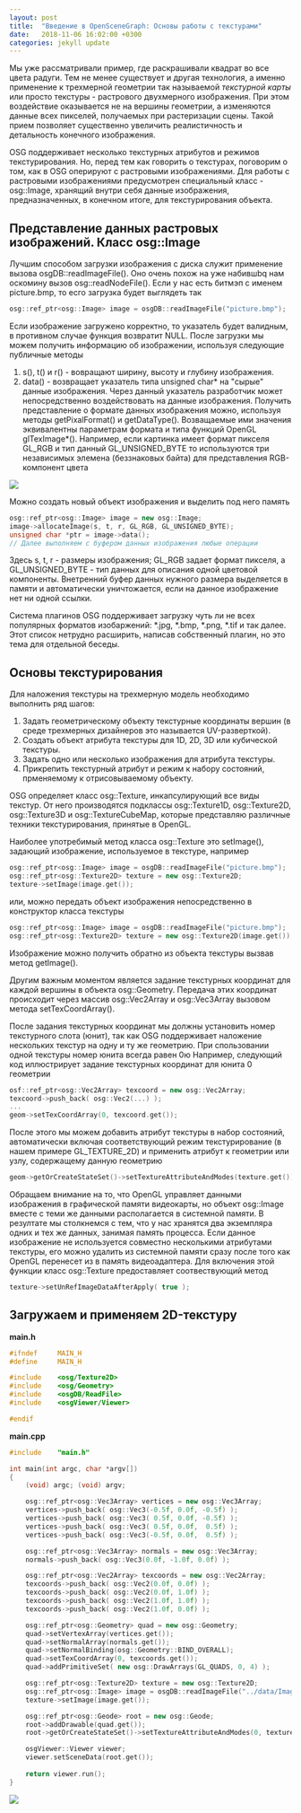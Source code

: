 ```yaml
---
layout: post
title:  "Введение в OpenSceneGraph: Основы работы с текстурами"
date:   2018-11-06 16:02:00 +0300
categories: jekyll update
---
```


Мы уже рассматривали пример, где раскрашивали квадрат во все цвета радуги. Тем не менее существует и другая технология, а именно применение к трехмерной геометрии так называемой *текстурной карты* или просто текстуры - растрового двухмерного изображения. При этом воздействие оказывается не на вершины геометрии, а изменяются данные всех пикселей, получаемых при растеризации сцены. Такой прием позволяет существенно увеличить реалистичность и детальность конечного изображения.

OSG поддерживает несколько текстурных атрибутов и режимов текстурирования. Но, перед тем как говорить о текстурах, поговорим о том, как в OSG оперируют с растровыми изображениями. Для работы с растровыми изображениями предусмотрен специальный класс - osg::Image, хранящий внутри себя данные изображения, предназначенных, в конечном итоге, для текстурирования объекта.

## Представление данных растровых изображений. Класс osg::Image

Лучшим способом загрузки изображения с диска служит применение вызова osgDB::readImageFile(). Оно очень похож на уже набившbq нам оскомину вызов osg::readNodeFile(). Если у нас есть битмэп с именем picture.bmp, то есго загрузка будет выглядеть так

```cpp
osg::ref_ptr<osg::Image> image = osgDB::readImageFile("picture.bmp");
```

Если изображение загружено корректно, то указатель будет валидным, в противном случае функция возвратит NULL. После загрузки мы можем получить информацию об изображении, используя следующие публичные методы

1. s(), t() и r() - вовращают ширину, высоту и глубину изображения.
2. data() - возвращает указатель типа unsigned char* на "сырые" данные изображения. Через данный указатель разработчик может непосредственно воздействовать на данные изображения. Получить представление о формате данных изображения можно, используя методы getPixalFormat() и getDataType(). Возващаемые ими значения эквивалентны параметрам формата и типа функций OpenGL glTexImage*(). Например, если картинка имеет формат пикселя GL_RGB и тип данный GL_UNSIGNED_BYTE то используются три независимых элемена (беззнаковых байта) для представления RGB-компонент цвета

![](https://habrastorage.org/webt/6g/mo/or/6gmoorwfvryg44pq7sdi0cb4l9s.png)

Можно создать новый объект изображения и выделить под него память

```cpp
osg::ref_ptr<osg::Image> image = new osg::Image;
image->allocateImage(s, t, r, GL_RGB, GL_UNSIGNED_BYTE);
unsigned char *ptr = image->data();
// Далее выполняем с буфером данных изображения любые операции 
```

Здесь s, t, r - размеры изображения; GL_RGB задает формат пикселя, а GL_UNSIGNED_BYTE - тип данных для описания одной цветовой компоненты. Внетренний буфер данных нужного размера выделяется в памяти и автоматически уничтожается, если на данное изображение нет ни одной ссылки.

Система плагинов OSG поддерживает загрузку чуть ли не всех популярных форматов изобаржений: *.jpg, *.bmp, *.png, *.tif и так далее. Этот список нетрудно расширить, написав собственный плагин, но это тема для отдельной беседы.

## Основы текстурирования

Для наложения текстуры на трехмерную модель необходимо выполнить ряд шагов:

1. Задать геометрическому объекту текстурные координаты вершин (в среде трехмерных дизайнеров это называется UV-разверткой).
2. Создать объект атрибута текстуры для 1D, 2D, 3D или  кубической текстуры.
3. Задать одно или несколько изображения для атрибута текстуры.
4. Прикрепить текстурный атрибут и режим к набору состояний, прменяемому к отрисовываемому объекту.

OSG определяет класс osg::Texture, инкапсулирующий все виды текстур. От него производятся подклассы osg::Texture1D, osg::Texture2D, osg::Texture3D и osg::TextureCubeMap, которые представляю различные техники текстурирования, принятые в OpenGL.

Наиболее употребимый метод класса osg::Texture это setImage(), задающий изображение, используемое в текстуре, например

```cpp
osg::ref_ptr<osg::Image> image = osgDB::readImageFile("picture.bmp");
osg::ref_ptr<osg::Texture2D> texture = new osg::Texture2D;
texture->setImage(image.get());
```

или, можно передать объект изображения непосредственно в конструктор класса текстуры

```cpp
osg::ref_ptr<osg::Image> image = osgDB::readImageFile("picture.bmp");
osg::ref_ptr<osg::Texture2D> texture = new osg::Texture2D(image.get());
```

Изображение можно получить обратно из объекта текстуры вызвав метод getImage().

Другим важным моментом является задание текстурных координат для каждой вершины в объекта osg::Geometry. Передача этих координат происходит через массив osg::Vec2Array и osg::Vec3Array вызовом метода setTexCoordArray().

После задания текстурных координат мы должны установить номер текстурного слота (юнит), так как OSG поддерживает наложение нескольких текстур на одну и ту же геометрию. При спользовании одной текстуры номер юнита всегда равен 0ю Например, следующий код иллюстрирует задание текстурных координат для юнита 0 геометрии

```cpp
osf::ref_ptr<osg::Vec2Array> texcoord = new osg::Vec2Array;
texcoord->push_back( osg::Vec2(...) );
...
geom->setTexCoordArray(0, texcoord.get());
```

После этого мы можем добавить атрибут текстуры в набор состояний, автоматически включая соответствующий режим текстурирование (в нашем примере GL_TEXTURE_2D) и применить атрибут к геометрии или узлу, содержащему данную геометрию

```cpp
geom->getOrCreateStateSet()->setTextureAttributeAndModes(texture.get());
```

Обращаем внимание на то, что OpenGL управляет данными изображения в графической памяти видеокарты, но объект osg::Image вместе с теми же данными располагается в системной памяти. В резултате мы столкнемся с тем, что у нас хранятся два экземпляра одних и тех же данных, занимая память процесса. Если данное изображение не используется совместно несколькими атрибутами текстуры, его можно удалить из системной памяти сразу после того как OpenGL перенесет из в память видеоадаптера. Для включения этой функции класс osg::Texture предоставляет соотвествующий метод

```cpp
texture->setUnRefImageDataAfterApply( true );
```

## Загружаем и применяем 2D-текстуру

**main.h**
```cpp
#ifndef		MAIN_H
#define		MAIN_H

#include    <osg/Texture2D>
#include    <osg/Geometry>
#include    <osgDB/ReadFile>
#include    <osgViewer/Viewer>

#endif
```

**main.cpp**
```cpp
#include	"main.h"

int main(int argc, char *argv[])
{
    (void) argc; (void) argv;

    osg::ref_ptr<osg::Vec3Array> vertices = new osg::Vec3Array;
    vertices->push_back( osg::Vec3(-0.5f, 0.0f, -0.5f) );
    vertices->push_back( osg::Vec3( 0.5f, 0.0f, -0.5f) );
    vertices->push_back( osg::Vec3( 0.5f, 0.0f,  0.5f) );
    vertices->push_back( osg::Vec3(-0.5f, 0.0f,  0.5f) );

    osg::ref_ptr<osg::Vec3Array> normals = new osg::Vec3Array;
    normals->push_back( osg::Vec3(0.0f, -1.0f, 0.0f) );

    osg::ref_ptr<osg::Vec2Array> texcoords = new osg::Vec2Array;
    texcoords->push_back( osg::Vec2(0.0f, 0.0f) );
    texcoords->push_back( osg::Vec2(0.0f, 1.0f) );
    texcoords->push_back( osg::Vec2(1.0f, 1.0f) );
    texcoords->push_back( osg::Vec2(1.0f, 0.0f) );

    osg::ref_ptr<osg::Geometry> quad = new osg::Geometry;
    quad->setVertexArray(vertices.get());
    quad->setNormalArray(normals.get());
    quad->setNormalBinding(osg::Geometry::BIND_OVERALL);
    quad->setTexCoordArray(0, texcoords.get());
    quad->addPrimitiveSet( new osg::DrawArrays(GL_QUADS, 0, 4) );

    osg::ref_ptr<osg::Texture2D> texture = new osg::Texture2D;
    osg::ref_ptr<osg::Image> image = osgDB::readImageFile("../data/Images/lz.rgb");
    texture->setImage(image.get());

    osg::ref_ptr<osg::Geode> root = new osg::Geode;
    root->addDrawable(quad.get());
    root->getOrCreateStateSet()->setTextureAttributeAndModes(0, texture.get());

    osgViewer::Viewer viewer;
    viewer.setSceneData(root.get());
    
    return viewer.run();
}
```

![](https://habrastorage.org/webt/wm/2a/fy/wm2afywfx6dnkhwaagvceqkycd8.png)